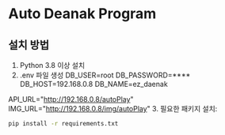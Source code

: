 # Auto Deanak Program
## 설치 방법
1. Python 3.8 이상 설치
2. .env 파일 생성
DB_USER=root
DB_PASSWORD=****
DB_HOST=192.168.0.8
DB_NAME=ez_daenak

API_URL="http://192.168.0.8/autoPlay"
IMG_URL="http://192.168.0.8/img/autoPlay"
3. 필요한 패키지 설치:
```bash
pip install -r requirements.txt
